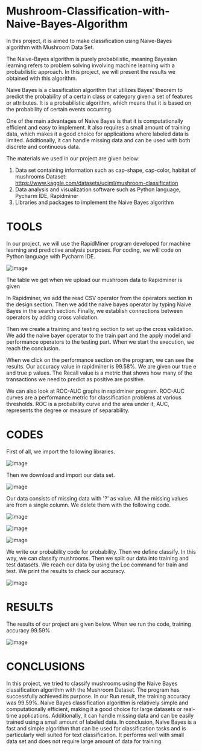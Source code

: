 # Mushroom-Classification-with-Naive-Bayes-Algorithm
In this project, it is aimed to make classification using Naive-Bayes algorithm with Mushroom Data Set. 

The Naive-Bayes algorithm is purely probabilistic, meaning Bayesian learning refers to problem solving involving machine learning with a probabilistic approach. In this project, we will present the results we obtained with this algorithm. 

Naive Bayes is a classification algorithm that utilizes Bayes' theorem to predict the probability of a certain class or category given a set of features or attributes. It is a probabilistic algorithm, which means that it is based on the probability of certain events occurring. 

One of the main advantages of Naive Bayes is that it is computationally efficient and easy to implement. It also requires a small amount of training data, which makes it a good choice for applications where labeled data is limited. Additionally, it can handle missing data and can be used with both discrete and continuous data.

The materials we used in our project are given below:
1) Data set containing information such as cap-shape, cap-color, habitat of mushrooms
Dataset: https://www.kaggle.com/datasets/uciml/mushroom-classification 
2) Data analysis and visualization software such as Python language, Pycharm IDE, Rapidminer
3) Libraries and packages to implement the Naive Bayes algorithm

# TOOLS
In our project, we will use the RapidMiner program developed for machine learning and predictive analysis purposes. For coding, we will code on Python language with Pycharm IDE.

![image](https://user-images.githubusercontent.com/73853133/214951527-05390f45-f945-44d4-bb8a-e9232a497aae.png)

The table we get when we upload our mushroom data to Rapidminer is given
 
In Rapidminer, we add the read CSV operator from the operators section in the design section. Then we add the naive bayes operator by typing Naive Bayes in the search section. Finally, we establish connections between operators by adding cross validation.
 
Then we create a training and testing section to set up the cross validation. We add the naive bayer operator to the train part and the apply model and performance operators to the testing part. When we start the execution, we reach the conclusion.
 
When we click on the performance section on the program, we can see the results. Our accuracy value in rapidminer is 99.58%. We are given our true e and true p values. The Recall value is a metric that shows how many of the transactions we need to predict as positive are positive.
 
We can also look at ROC-AUC graphs in rapidminer program. ROC-AUC curves are a performance metric for classification problems at various thresholds. ROC is a probability curve and the area under it, AUC, represents the degree or measure of separability.
 
# CODES

First of all, we import the following libraries.

 ![image](https://user-images.githubusercontent.com/73853133/214951937-962f4f73-fe2e-4432-af1e-900fdfe7dcc7.png)

Then we download and import our data set.

 ![image](https://user-images.githubusercontent.com/73853133/214951927-355641eb-5d6b-441c-9f72-5cbd7f326e5d.png)

Our data consists of missing data with '?' as value. All the missing values are from a single column. We delete them with the following code.

![image](https://user-images.githubusercontent.com/73853133/214951904-93790bbc-44d9-41e1-96b6-b5744b19d8bb.png)

![image](https://user-images.githubusercontent.com/73853133/214951863-78c23f47-2ecc-45b8-acd9-bfbeecce9349.png)

![image](https://user-images.githubusercontent.com/73853133/214951841-94e8b90f-e92c-47e3-ab88-8c990bb1d56e.png)

We write our probability code for probability. Then we define classify. In this way, we can classify mushrooms. Then we split our data into training and test datasets. We reach our data by using the Loc command for train and test. We print the results to check our accuracy.

![image](https://user-images.githubusercontent.com/73853133/214951821-34880147-ea80-46fe-8fa0-bf2872d2c69b.png)

# RESULTS

The results of our project are given below. 
When we run the code, training accuracy 99.59% 

![image](https://user-images.githubusercontent.com/73853133/214952022-2dc4afa5-7585-4def-a39d-c7bc4719428a.png)

# CONCLUSIONS
In this project, we tried to classify mushrooms using the Naive Bayes classification algorithm with the Mushroom Dataset. The program has successfully achieved its purpose. In our Run result, the training accuracy was 99.59%. Naive Bayes classification algorithm is relatively simple and computationally efficient, making it a good choice for large datasets or real-time applications. Additionally, it can handle missing data and can be easily trained using a small amount of labeled data. 
In conclusion, Naive Bayes is a fast and simple algorithm that can be used for classification tasks and is particularly well suited for text classification. It performs well with small data set and does not require large amount of data for training.


